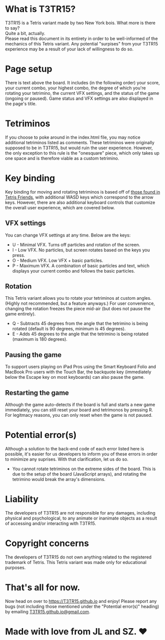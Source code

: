# What is T3TR15?
T3TR15 is a Tetris variant made by two New York bois. What more is there to say?<br>
Quite a bit, actually.<br>
Please read this document in its entirety in order to be well-informed of the mechanics of this Tetris variant. Any potential "surpises" from your T3TR15 experience may be a result of your lack of willingness to do so.
# Page setup
There is text above the board. It includes (in the following order) your score, your current combo, your highest combo, the degree of which you're rotating your tetrimino, the current VFX settings, and the status of the game (ongoing or paused). Game status and VFX settings are also displayed in the page's title.
# Tetriminos
If you choose to poke around in the index.html file, you may notice additional tetriminos listed as comments. These tetriminos were originally supposed to be in T3TR15, but would ruin the user experience. However, the only exception to this rule is the "onesquare" piece, which only takes up one space and is therefore viable as a custom tetrimino.
# Key binding
Key binding for moving and rotating tetriminos is based off of [those found in Tetris Friends](https://i.redd.it/5yj1ehsbxfu21.png), with additional WASD keys which correspond to the arrow keys. However, there are also additional keyboard controls that customize the overall user experience, which are covered below.
## VFX settings
You can change VFX settings at any time. Below are the keys:
* U - Minimal VFX. Turns off particles and rotation of the screen.
* I - Low VFX. No particles, but screen rotates based on the keys you press.
* O - Medium VFX. Low VFX + basic particles.
* P - Maximum VFX. A combination of basic particles and text, which displays your current combo and follows the basic particles.
## Rotation
This Tetris variant allows you to rotate your tetriminos at custom angles. (Highly not recommended, but a feature anyways.) For user convenience, changing the rotation freezes the piece mid-air (but does not pause the game entirely).
* Q - Subtracts 45 degrees from the angle that the tetrimino is being rotated (default is 90 degrees, minimum is 45 degrees).
* E - Adds 45 degrees to the angle that the tetrimino is being rotated (maximum is 180 degrees).
## Pausing the game
To support users playing on iPad Pros using the Smart Keyboard Folio and MacBook Pro users with the Touch Bar, the backquote key (immediately below the Escape key on most keyboards) can also pause the game.
## Restarting the game
Although the game auto-detects if the board is full and starts a new game immediately, you can still reset your board and tetrimonos by pressing R. For legitmacy reasons, you can only reset when the game is not paused.
# Potential error(s)
Although a solution to the back-end code of each error listed here is possible, it's easier for us developers to inform you of these errors in order to minimize any suprises. With that clarification, let us do so.
* You cannot rotate tetriminos on the extreme sides of the board. This is due to the setup of the board (JavaScript arrays), and rotating the tetrimino would break the array's dimensions.
# Liability
The developers of T3TR15 are not responsible for any damages, including physical and psychological, to any animate or inanimate objects as a result of accessing and/or interacting with T3TR15.
# Copyright concerns
The developers of T3TR15 do not own anything related to the registered trademark of Tetris. This Tetris variant was made only for educational purposes.
# That's all for now.
Now head on over to https://T3TR15.github.io and enjoy! Please report any bugs (not including those mentioned under the "Potential error(s)" heading) by emailing T3TR15.github.io@gmail.com.
# Made with love from JL and SZ. :heart:
